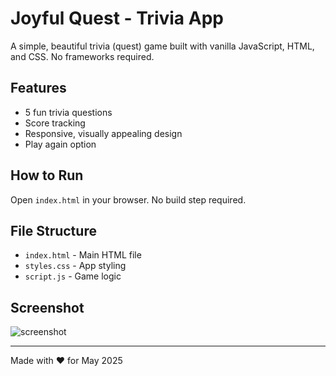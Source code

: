 # Joyful Quest - Trivia App

A simple, beautiful trivia (quest) game built with vanilla JavaScript, HTML, and CSS. No frameworks required.

## Features
- 5 fun trivia questions
- Score tracking
- Responsive, visually appealing design
- Play again option

## How to Run
Open `index.html` in your browser. No build step required.

## File Structure
- `index.html` - Main HTML file
- `styles.css` - App styling
- `script.js` - Game logic

## Screenshot
![screenshot](screenshot.png)

---
Made with ❤️ for May 2025
